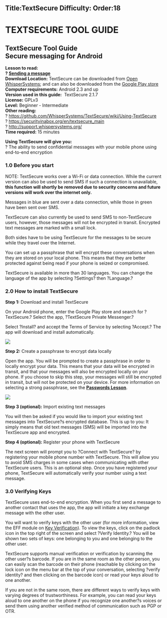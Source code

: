 Title:TextSecure
Difficulty:
Order:18
---
<h1>TEXTSECURE TOOL GUIDE</h1><h2>TextSecure Tool Guide <br>Secure messaging for Android</h2><p><b>Lesson to read: <br>? <a href="umbrella://lesson/sending-a-message">Sending a message</a></b><br><b>Download Location:</b> TextSecure can be downloaded from <a href="https://whispersystems.org/">Open WhisperSystems</a>; and can also be downloaded from the <a href="https://play.google.com/store/apps/details?id=org.thoughtcrime.securesms">Google Play store</a><br><b>Computer requirements:</b> Android 2.3 and up<br><b>Version used in this guide:</b>  TextSecure 2.1.7<br><b>License:</b> GPLv3<br><b>Level:</b> Beginner - Intermediate<br><b>Other reading: </b><br>? <a href="https://github.com/WhisperSystems/TextSecure/wiki/Using-TextSecure">https://github.com/WhisperSystems/TextSecure/wiki/Using-TextSecure</a><br>? <a href="https://securityinabox.org/en/textsecure_main">https://securityinabox.org/en/textsecure_main</a><br>? <a href="http://support.whispersystems.org/">http://support.whispersystems.org/</a><br><b>Time required:</b> 15 minutes</p><p><b>Using TextSecure will give you:</b><br>? The ability to send confidential messages with your mobile phone using end-to-end encryption</p><h3>1.0 Before you start</h3><p>NOTE: TextSecure works over a Wi-Fi or data connection. While the current version can also be used to send SMS if such a connection is unavailable, <b>this function will shortly be removed due to security concerns and future versions will work over the internet only.</b></p><p>Messages in blue are sent over a data connection, while those in green have been sent over SMS. </p><p>TextSecure can also currently be used to send SMS to non-TextSecure users, however, those messages will not be encrypted in transit. Encrypted text messages are marked with a small lock. </p><p>Both sides have to be using TextSecure for the messages to be secure while they travel over the Internet. </p><p>You can set up a passphrase that will encrypt these conversations when they are stored on your local phone. This means that they are better protected against being read if your phone is seized or compromised.</p><p>TextSecure is available in more than 30 languages. You can change the language of the app by selecting ?Settings? then ?Language.?</p><h3>2.0 How to install TextSecure</h3><p><b>Step 1:</b> Download and install TextSecure</p><p>On your Android phone, enter the Google Play store and search for ?TextSecure.? Select the app, ?TextSecure Private Messenger.?</p><p>Select ?Install? and accept the Terms of Service by selecting ?Accept.? The app will download and install automatically.</p><img src="tool_textsecure1.png"><p><b>Step 2:</b> Create a passphrase to encrypt data locally</p><p>Open the app. You will be prompted to create a passphrase in order to locally encrypt your data. This means that your data will be encrypted in transit, and that your messages will also be encrypted locally on your phone. If you choose to skip this step, your messages will still be encrypted in transit, but will not be protected on your device. For more information on selecting a strong passphrase, see the <b><a href="umbrella://lesson/passwords">Passwords Lesson</a></b>. </p><img src="tool_textsecure2.png"><p><b>Step 3 (optional):</b> Import existing text messages</p><p>You will then be asked if you would like to import your existing text messages into TextSecure?s encrypted database. This is up to you: It simply means that old text messages (SMS) will be imported into the TextSecure app and encrypted.</p><p><b>Step 4 (optional):</b> Register your phone with TextSecure</p><p>The next screen will prompt you to ?Connect with TextSecure? by registering your mobile phone number with TextSecure. This will allow you to avoid SMS charges in some cases when communicating with other TextSecure users. This is an optional step. Once you have registered your phone, TextSecure will automatically verify your number using a text message.</p><h3>3.0 Verifying Keys</h3><p>TextSecure uses end-to-end encryption. When you first send a message to another contact that uses the app, the app will initiate a key exchange message with the other user.</p><p>You will want to verify keys with the other user (for more information, view the EFF module on <a href="https://ssd.eff.org/en/node/37/">Key Verification</a>). To view the keys, click on the padlock icon in the top right of the screen and select ?Verify Identity.? You will be shown two sets of keys: one belonging to you and one belonging to the other user.</p><p>TextSecure supports manual verification or verification by scanning the other user?s barcode. If you are in the same room as the other person, you can easily scan the barcode on their phone (reachable by clicking on the lock icon on the menu bar at the top of your conversation, selecting ?verify identity? and then clicking on the barcode icon) or read your keys aloud to one another.</p><p>If you are not in the same room, there are different ways to verify keys with varying degrees of trustworthiness. For example, you can read your keys aloud to one another on the phone if you recognize one another?s voices or send them using another verified method of communication such as PGP or OTR.</p>